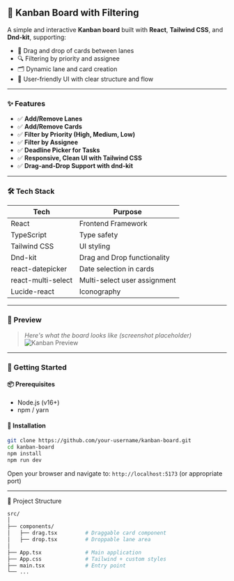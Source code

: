 
## 📝 Kanban Board with Filtering

A simple and interactive **Kanban board** built with **React**, **Tailwind CSS**, and **Dnd-kit**, supporting:

* 🧩 Drag and drop of cards between lanes
* 🔍 Filtering by priority and assignee
* 🗂️ Dynamic lane and card creation
* 🎯 User-friendly UI with clear structure and flow

---

### ✨ Features

* ✅ **Add/Remove Lanes**
* ✅ **Add/Remove Cards**
* ✅ **Filter by Priority (High, Medium, Low)**
* ✅ **Filter by Assignee**
* ✅ **Deadline Picker for Tasks**
* ✅ **Responsive, Clean UI with Tailwind CSS**
* ✅ **Drag-and-Drop Support with dnd-kit**

---

### 🛠️ Tech Stack

| Tech               | Purpose                      |
| ------------------ | ---------------------------- |
| React              | Frontend Framework           |
| TypeScript         | Type safety                  |
| Tailwind CSS       | UI styling                   |
| Dnd-kit            | Drag and Drop functionality  |
| react-datepicker   | Date selection in cards      |
| react-multi-select | Multi-select user assignment |
| Lucide-react       | Iconography                  |

---

### 📸 Preview

> *Here's what the board looks like (screenshot placeholder)*
> ![Kanban Preview](https://via.placeholder.com/600x300.png?text=Kanban+Board+Preview)

---

### 🚀 Getting Started

#### 📦 Prerequisites

* Node.js (v16+)
* npm / yarn

#### 🔧 Installation

```bash
git clone https://github.com/your-username/kanban-board.git
cd kanban-board
npm install
npm run dev
```

Open your browser and navigate to:
`http://localhost:5173` (or appropriate port)

---

 📂 Project Structure

```bash
src/
│
├── components/
│   ├── drag.tsx         # Draggable card component
│   ├── drop.tsx         # Droppable lane area
│
├── App.tsx              # Main application
├── App.css              # Tailwind + custom styles
├── main.tsx             # Entry point
└── ...

